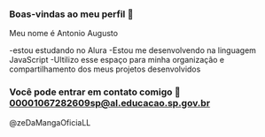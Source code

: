 ### Boas-vindas ao meu perfil 🥇

Meu nome é Antonio Augusto

-estou estudando no Alura
-Estou me desenvolvendo na linguagem JavaScript
-Ultilizo esse espaço para minha organização e compartilhamento dos meus projetos desenvolvidos

### Você pode entrar em contato comigo 📧 00001067282609sp@al.educacao.sp.gov.br
@zeDaMangaOficiaLL

